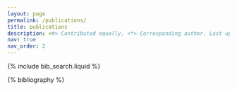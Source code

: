 ```yaml
---
layout: page
permalink: /publications/
title: publications
description: <#> Contributed equally, <*> Corresponding author. Last updated June 29, 2025.
nav: true
nav_order: 2
---
```


<!-- _pages/publications.md -->

<!-- Bibsearch Feature -->

{% include bib_search.liquid %}

<div class="publications">

{% bibliography %}

</div>
